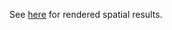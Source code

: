 See [here](https://drive.google.com/drive/folders/1lUzYFsAxhmKlBPA-0vWaPQhPYM5xabxp?usp=sharing) 
for rendered spatial results. 